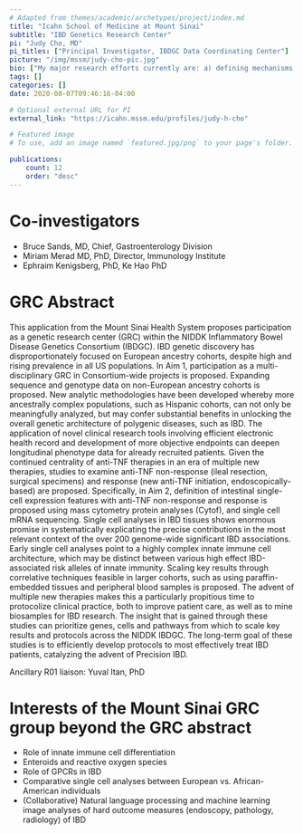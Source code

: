 ```yaml
---
# Adapted from themes/academic/archetypes/project/index.md
title: "Icahn School of Medicine at Mount Sinai"
subtitle: "IBD Genetics Research Center"
pi: "Judy Cho, MD"
pi_titles: ["Principal Investigator, IBDGC Data Coordinating Center"]
picture: "/img/mssm/judy-cho-pic.jpg"
bio: ["My major research efforts currently are: a) defining mechanisms of stromal/epithelial-immune cell cross talk in IBD; b) defining components of treatment refractory (specifically, non-response to pro-inflammatory cytokine blockade) IBD at the cellular and tissue level; c) predicting differences in clinical outcomes of interest across IBD clinical subtypes and populations; d) exploring the role of rare, IBD-associated variants of high effects; e) organizing large datasets for NIDDK IBDGC and IIBDGC; and f) developing select treatment targets based on IBD genetic and single cell expression findings. Since 2015, I have served as Director of the Personalized Medicine Institute at Mount Sinai. I am extremely excited by the explosion of data and new data tools that are accelerating collaborative efforts to benefit patients through genetic and genomic studies; I am eager to continue applying new data-approaches to benefit the NIDDK IBDGC."]
tags: []
categories: []
date: 2020-08-07T09:46:16-04:00

# Optional external URL for PI
external_link: "https://icahn.mssm.edu/profiles/judy-h-cho"

# Featured image
# To use, add an image named `featured.jpg/png` to your page's folder.

publications:
    count: 12
    order: "desc"
---
```


# Co-investigators

- Bruce Sands, MD, Chief, Gastroenterology Division
- Miriam Merad MD, PhD, Director, Immunology Institute
- Ephraim Kenigsberg, PhD, Ke Hao PhD

# GRC Abstract

This application from the Mount Sinai Health System proposes participation as
a genetic research center (GRC) within the NIDDK Inflammatory Bowel Disease
Genetics Consortium (IBDGC). IBD genetic discovery has disproportionately
focused on European ancestry cohorts, despite high and rising prevalence in
all US populations. In Aim 1, participation as a multi-disciplinary GRC in
Consortium-wide projects is proposed. Expanding sequence and genotype data on
non-European ancestry cohorts is proposed. New analytic methodologies have
been developed whereby more ancestrally complex populations, such as Hispanic
cohorts, can not only be meaningfully analyzed, but may confer substantial
benefits in unlocking the overall genetic architecture of polygenic diseases,
such as IBD. The application of novel clinical research tools involving
efficient electronic health record and development of more objective endpoints
can deepen longitudinal phenotype data for already recruited patients. Given
the continued centrality of anti-TNF therapies in an era of multiple new
therapies, studies to examine anti-TNF non-response (ileal resection, surgical
specimens) and response (new anti-TNF initiation, endoscopically-based) are
proposed. Specifically, in Aim 2, definition of intestinal single-cell
expression features with anti-TNF non-response and response is proposed using
mass cytometry protein analyses (Cytof), and single cell mRNA sequencing.
Single cell analyses in IBD tissues shows enormous promise in systematically
explicating the precise contributions in the most relevant context of the over
200 genome-wide significant IBD associations. Early single cell analyses point
to a highly complex innate immune cell architecture, which may be distinct
between various high effect IBD-associated risk alleles of innate immunity.
Scaling key results through correlative techniques feasible in larger cohorts,
such as using paraffin-embedded tissues and peripheral blood samples is
proposed. The advent of multiple new therapies makes this a particularly
propitious time to protocolize clinical practice, both to improve patient
care, as well as to mine biosamples for IBD research. The insight that is
gained through these studies can prioritize genes, cells and pathways from
which to scale key results and protocols across the NIDDK IBDGC. The long-term
goal of these studies is to efficiently develop protocols to most effectively
treat IBD patients, catalyzing the advent of Precision IBD.

Ancillary R01 liaison: Yuval Itan, PhD

# Interests of the Mount Sinai GRC group beyond the GRC abstract

- Role of innate immune cell differentiation 
- Enteroids and reactive oxygen species 
- Role of GPCRs in IBD
- Comparative single cell analyses between European vs. African-American
  individuals
- (Collaborative) Natural language processing and machine learning image
  analyses of hard outcome measures (endoscopy, pathology, radiology) of IBD
